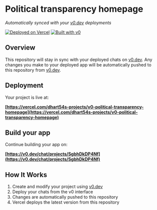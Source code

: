 # Political transparency homepage

*Automatically synced with your [v0.dev](https://v0.dev) deployments*

[![Deployed on Vercel](https://img.shields.io/badge/Deployed%20on-Vercel-black?style=for-the-badge&logo=vercel)](https://vercel.com/dhart54s-projects/v0-political-transparency-homepage)
[![Built with v0](https://img.shields.io/badge/Built%20with-v0.dev-black?style=for-the-badge)](https://v0.dev/chat/projects/SgbhDkDP4Nf)

## Overview

This repository will stay in sync with your deployed chats on [v0.dev](https://v0.dev).
Any changes you make to your deployed app will be automatically pushed to this repository from [v0.dev](https://v0.dev).

## Deployment

Your project is live at:

**[https://vercel.com/dhart54s-projects/v0-political-transparency-homepage](https://vercel.com/dhart54s-projects/v0-political-transparency-homepage)**

## Build your app

Continue building your app on:

**[https://v0.dev/chat/projects/SgbhDkDP4Nf](https://v0.dev/chat/projects/SgbhDkDP4Nf)**

## How It Works

1. Create and modify your project using [v0.dev](https://v0.dev)
2. Deploy your chats from the v0 interface
3. Changes are automatically pushed to this repository
4. Vercel deploys the latest version from this repository

